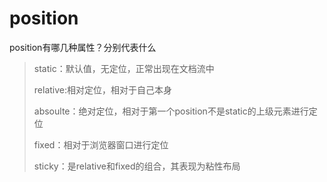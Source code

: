 # position
position有哪几种属性？分别代表什么

> static：默认值，无定位，正常出现在文档流中
>
> relative:相对定位，相对于自己本身
>
> absoulte：绝对定位，相对于第一个position不是static的上级元素进行定位
>
> fixed：相对于浏览器窗口进行定位
>
> sticky：是relative和fixed的组合，其表现为粘性布局